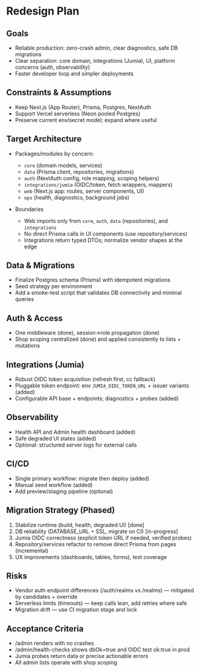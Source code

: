 # Redesign Plan

## Goals
- Reliable production: zero-crash admin, clear diagnostics, safe DB migrations
- Clear separation: core domain, integrations (Jumia), UI, platform concerns (auth, observability)
- Faster developer loop and simpler deployments

## Constraints & Assumptions
- Keep Next.js (App Router), Prisma, Postgres, NextAuth
- Support Vercel serverless (Neon pooled Postgres)
- Preserve current env/secret model; expand where useful

## Target Architecture
- Packages/modules by concern:
  - `core` (domain models, services)
  - `data` (Prisma client, repositories, migrations)
  - `auth` (NextAuth config, role mapping, scoping helpers)
  - `integrations/jumia` (OIDC/token, fetch wrappers, mappers)
  - `web` (Next.js app: routes, server components, UI)
  - `ops` (health, diagnostics, background jobs)

- Boundaries
  - Web imports only from `core`, `auth`, `data` (repositories), and `integrations`
  - No direct Prisma calls in UI components (use repository/services)
  - Integrations return typed DTOs; normalize vendor shapes at the edge

## Data & Migrations
- Finalize Postgres schema (Prisma) with idempotent migrations
- Seed strategy per environment
- Add a smoke-test script that validates DB connectivity and minimal queries

## Auth & Access
- One middleware (done), session->role propagation (done)
- Shop scoping centralized (done) and applied consistently to lists + mutations

## Integrations (Jumia)
- Robust OIDC token acquisition (refresh first, cc fallback)
- Pluggable token endpoint: env `JUMIA_OIDC_TOKEN_URL` + issuer variants (added)
- Configurable API base + endpoints; diagnostics + probes (added)

## Observability
- Health API and Admin health dashboard (added)
- Safe degraded UI states (added)
- Optional: structured server logs for external calls

## CI/CD
- Single primary workflow: migrate then deploy (added)
- Manual seed workflow (added)
- Add preview/staging pipeline (optional)

## Migration Strategy (Phased)
1) Stabilize runtime (build, health, degraded UI) [done]
2) DB reliability (DATABASE_URL + SSL, migrate on CI) [in-progress]
3) Jumia OIDC correctness (explicit token URL if needed, verified probes)
4) Repository/services refactor to remove direct Prisma from pages (incremental)
5) UX improvements (dashboards, tables, forms), test coverage

## Risks
- Vendor auth endpoint differences (/auth/realms vs /realms) — mitigated by candidates + override
- Serverless limits (timeouts) — keep calls lean, add retries where safe
- Migration drift — use CI migration stage and lock

## Acceptance Criteria
- /admin renders with no crashes
- /admin/health-checks shows dbOk=true and OIDC test ok:true in prod
- Jumia probes return data or precise actionable errors
- All admin lists operate with shop scoping
